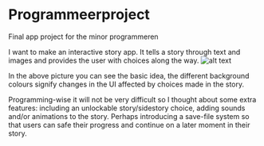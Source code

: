 # Programmeerproject
Final app project for the minor programmeren

I want to make an interactive story app.
It tells a story through text and images and provides the user with choices along the way. 
![alt text](https://github.com/tartiflette1990/Programmeerproject/blob/master/Interactive%20story%20App%20idea.png)


In the above picture you can see the basic idea, the different background colours signify changes in the UI affected by choices made in the story.

Programming-wise it will not be very difficult so I thought about some extra features: including an unlockable story/sidestory choice, adding sounds and/or animations to the story. Perhaps introducing a save-file system so that users can safe their progress and continue on a later moment in their story.

